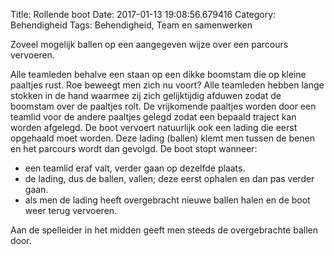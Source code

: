 Title: Rollende boot
Date: 2017-01-13 19:08:56.679416
Category: Behendigheid
Tags: Behendigheid, Team en samenwerken

Zoveel mogelijk ballen op een aangegeven wijze over een parcours vervoeren.

Alle teamleden behalve een staan op een dikke boomstam die op kleine paaltjes rust. Roe beweegt men zich nu voort? Alle teamleden hebben lange stokken in de hand waarmee zij zich gelijktijdig afduwen zodat de boomstam over de paaltjes rolt. De vrijkomende paaltjes worden door een teamlid voor de andere paaltjes gelegd zodat een bepaald traject kan worden afgelegd. De boot vervoert natuurlijk ook een lading die eerst opgehaald moet worden. Deze lading (ballen) klemt men tussen de benen en het parcours wordt dan gevolgd.
De boot stopt wanneer:

* een teamlid eraf valt, verder gaan op dezelfde plaats.
* de lading, dus de ballen, vallen; deze eerst ophalen en dan pas verder gaan.
* als men de lading heeft overgebracht nieuwe ballen halen en de boot weer terug vervoeren.






Aan de spelleider in het midden geeft men steeds de overgebrachte ballen door.